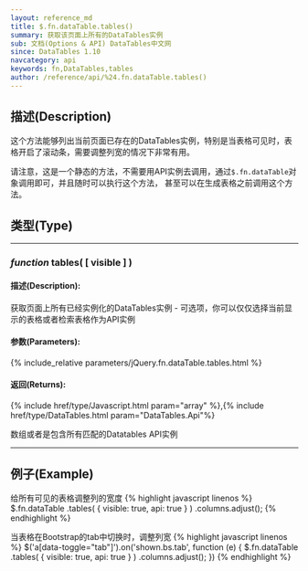 ```yaml
---
layout: reference_md
title: $.fn.dataTable.tables()
summary: 获取该页面上所有的DataTables实例
sub: 文档(Options & API) DataTables中文网
since: DataTables 1.10
navcategory: api
keywords: fn,DataTables,tables
author: /reference/api/%24.fn.dataTable.tables()
---
```


## 描述(Description)
这个方法能够列出当前页面已存在的DataTables实例，特别是当表格可见时，表格开启了滚动条，需要调整列宽的情况下非常有用。

请注意，这是一个静态的方法，不需要用API实例去调用，通过`$.fn.dataTable`对象调用即可，并且随时可以执行这个方法，
甚至可以在生成表格之前调用这个方法。


## 类型(Type)

---

### _function_ tables( [ visible ] )

#### 描述(Description):
获取页面上所有已经实例化的DataTables实例 - 可选项，你可以仅仅选择当前显示的表格或者检索表格作为API实例

#### 参数(Parameters):
{% include_relative parameters/jQuery.fn.dataTable.tables.html %}

#### 返回(Returns):
{% include href/type/Javascript.html param="array" %},{% include href/type/DataTables.html param="DataTables.Api"%}

数组或者是包含所有匹配的Datatables API实例

---

## 例子(Example)
给所有可见的表格调整列的宽度
{% highlight javascript linenos %}
$.fn.dataTable
    .tables( { visible: true, api: true } )
    .columns.adjust();
{% endhighlight %}

当表格在Bootstrap的tab中切换时，调整列宽
{% highlight javascript linenos %}
$('a[data-toggle="tab"]').on('shown.bs.tab', function (e) {
    $.fn.dataTable
        .tables( { visible: true, api: true } )
        .columns.adjust();
})
{% endhighlight %}

